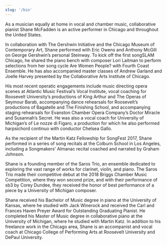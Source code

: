 ```yaml
---
slug: '/bio'
---
```


As a musician equally at home in vocal and chamber music, collaborative pianist Shane McFadden is an active performer in Chicago and throughout the United States.

In collaboration with The Gershwin Initiative and the Chicago Museum of Contemporary Art, Shane performed with Eric Owens and Anthony McGill on George Gershwin’s personal Steinway. To kick off the first songSLAM Chicago, he shared the piano bench with composer Lori Laitman to perform selections from her song cycle Are Women People? with Fourth Coast Ensemble. He has also accompanied master classes of Andrew Garland and Joelle Harvey presented by the Collaborative Arts Institute of Chicago.

His most recent operatic engagements include music directing opera scenes at Atlantic Music Festival’s Vocal Institute, vocal coaching for Roosevelt University’s productions of King Arthur and The Operas of Seymour Barab, accompanying dance rehearsals for Roosevelt’s productions of Bagatelle and The Finishing School, and accompanying staging rehearsals for Evanston Chamber Opera Company’s Doctor Miracle and Susannah’s Secret. He was also a vocal coach for University of Michigan’s of Le nozze di Figaro, a production for which he also performed harpsichord continuo with conductor Chelsea Gallo. 

As the recipient of the Martin Katz Fellowship for SongFest 2017, Shane performed in a series of song recitals at the Colburn School in Los Angeles, including a Songmakers' Almanac recital coached and narrated by Graham Johnson.

Shane is a founding member of the Saros Trio, an ensemble dedicated to exploring the vast range of works for clarinet, violin, and piano.  The Saros Trio made their competitive debut at the 2018 Briggs Chamber Music Competition, where they won second prize, and with their performance of sb3 by Corey Dundee, they received the honor of best performance of a piece by a University of Michigan composer.  

Shane received his Bachelor of Music degree in piano at the University of Kansas, where he studied with Jack Winerock and received the Carl and Frances Haven Preyer Award for Outstanding Graduating Pianist. He completed his Master of Music degree in collaborative piano at the University of Michigan, where he studied with Martin Katz. In addition to his freelance work in the Chicago area, Shane is an accompanist and vocal coach at Chicago College of Performing Arts at Roosevelt University and DePaul University. 